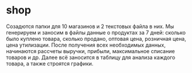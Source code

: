 # shop
Созадются папки для 10 магазинов и 2 текстовых файла в них. Мы генерируем и заносим в файлы данные о продуктах за 7 дней: сколько было куплено товара, сколько продано, оптовая цена, розничная цена, цена утилизации. После получения всех необходимых данных, начинаются рассчеты выручки, прибыли, максимальное списание товаров и др. Далее всё заносится в таблицу для анализа каждого товара, а также строятся графики.
